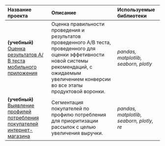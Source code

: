 | Название проекта | Описание | Используемые библиотеки | 
| :---------------------- | :---------------------- | :---------------------- |
| **(учебный)** <a href="https://github.com/stseregh/portfolio/tree/main/ab_analysis_practicum">Оценка результатов А/В теста мобильного приложения</a>|Оценка правильности проведения и результатов проведенного А/В теста, проведенного для оценки эффетивности новой системы рекомендаций, с ожидаемым увеличением конверсии во все этапы продуктовой воронки.| *pandas, matplotlib, seaborn, plotly* |
|**(учебный)** <a href="https://github.com/stseregh/portfolio/tree/main/e_comm_analysis_practicum">Выявление профилей потребления покупателей интернет-магазина</a>|Сегментация покупателей по профилю потребления для приоритизации рассылок с целью увеличения выручки.|*pandas, matplotlib, seaborn, plotly, re*|
